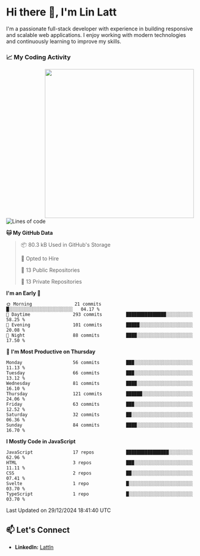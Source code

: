 # Hi there 👋, I'm Lin Latt

I'm a passionate full-stack developer with experience in building responsive and scalable web applications. I enjoy working with modern technologies and continuously learning to improve my skills.

### 📈 My Coding Activity 
<img src="https://github.com/user-attachments/assets/6cec4854-3eec-4600-9120-9be1d3cb2bfe"  width="400px" align="right">

<!--START_SECTION:waka-->
![Lines of code](https://img.shields.io/badge/From%20Hello%20World%20I%27ve%20Written-298.2%20thousand%20lines%20of%20code-blue)

**🐱 My GitHub Data** 

> 📦 80.3 kB Used in GitHub's Storage 
 > 
> 💼 Opted to Hire
 > 
> 📜 13 Public Repositories 
 > 
> 🔑 13 Private Repositories 
 > 
**I'm an Early 🐤** 

```text
🌞 Morning                21 commits          █░░░░░░░░░░░░░░░░░░░░░░░░   04.17 % 
🌆 Daytime                293 commits         ███████████████░░░░░░░░░░   58.25 % 
🌃 Evening                101 commits         █████░░░░░░░░░░░░░░░░░░░░   20.08 % 
🌙 Night                  88 commits          ████░░░░░░░░░░░░░░░░░░░░░   17.50 % 
```
📅 **I'm Most Productive on Thursday** 

```text
Monday                   56 commits          ███░░░░░░░░░░░░░░░░░░░░░░   11.13 % 
Tuesday                  66 commits          ███░░░░░░░░░░░░░░░░░░░░░░   13.12 % 
Wednesday                81 commits          ████░░░░░░░░░░░░░░░░░░░░░   16.10 % 
Thursday                 121 commits         ██████░░░░░░░░░░░░░░░░░░░   24.06 % 
Friday                   63 commits          ███░░░░░░░░░░░░░░░░░░░░░░   12.52 % 
Saturday                 32 commits          ██░░░░░░░░░░░░░░░░░░░░░░░   06.36 % 
Sunday                   84 commits          ████░░░░░░░░░░░░░░░░░░░░░   16.70 % 
```


**I Mostly Code in JavaScript** 

```text
JavaScript               17 repos            ████████████████░░░░░░░░░   62.96 % 
HTML                     3 repos             ███░░░░░░░░░░░░░░░░░░░░░░   11.11 % 
CSS                      2 repos             ██░░░░░░░░░░░░░░░░░░░░░░░   07.41 % 
Svelte                   1 repo              █░░░░░░░░░░░░░░░░░░░░░░░░   03.70 % 
TypeScript               1 repo              █░░░░░░░░░░░░░░░░░░░░░░░░   03.70 % 
```




 Last Updated on 29/12/2024 18:41:40 UTC
<!--END_SECTION:waka-->

## 📫 Let's Connect

- **LinkedIn:** [Lattln](https://linkedin.com/in/lin-latt)
<!-- - **Portfolio:** [Your Portfolio](https://yourportfolio.com) -->

